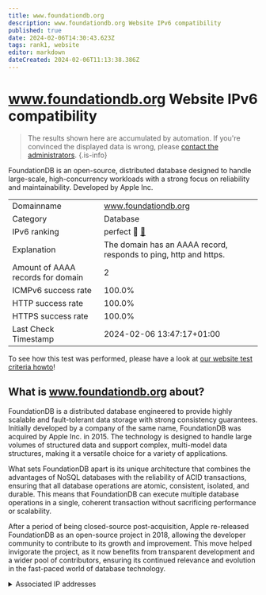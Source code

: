 ```yaml
---
title: www.foundationdb.org
description: www.foundationdb.org Website IPv6 compatibility
published: true
date: 2024-02-06T14:30:43.623Z
tags: rank1, website
editor: markdown
dateCreated: 2024-02-06T11:13:38.386Z
---
```


# www.foundationdb.org Website IPv6 compatibility

> The results shown here are accumulated by automation. If you're convinced the displayed data is wrong, please [contact the administrators](/howto/chat). 
{.is-info}

FoundationDB is an open-source, distributed database designed to handle large-scale, high-concurrency workloads with a strong focus on reliability and maintainability. Developed by Apple Inc.


|   |   |
| - | - |
| Domainname | www.foundationdb.org
| Category | Database |
| IPv6 ranking | perfect :1st_place_medal: [🔗](/howto/ranking) |
| Explanation | The domain has an AAAA record, responds to ping, http and https. |
| Amount of AAAA records for domain | 2 |
| ICMPv6 success rate | 100.0%|
| HTTP success rate | 100.0% |
| HTTPS success rate | 100.0% |
| Last Check Timestamp | 2024-02-06 13:47:17+01:00 |

To see how this test was performed, please have a look at [our website test criteria howto](/howto/testcriteria/website)!


## What is www.foundationdb.org about?
FoundationDB is a distributed database engineered to provide highly scalable and fault-tolerant data storage with strong consistency guarantees. Initially developed by a company of the same name, FoundationDB was acquired by Apple Inc. in 2015. The technology is designed to handle large volumes of structured data and support complex, multi-model data structures, making it a versatile choice for a variety of applications.

What sets FoundationDB apart is its unique architecture that combines the advantages of NoSQL databases with the reliability of ACID transactions, ensuring that all database operations are atomic, consistent, isolated, and durable. This means that FoundationDB can execute multiple database operations in a single, coherent transaction without sacrificing performance or scalability.

After a period of being closed-source post-acquisition, Apple re-released FoundationDB as an open-source project in 2018, allowing the developer community to contribute to its growth and improvement. This move helped invigorate the project, as it now benefits from transparent development and a wider pool of contributors, ensuring its continued relevance and evolution in the fast-paced world of database technology.



<details>
<summary>Associated IP addresses</summary>

2a01:b740:a30:f000::201

2a01:b740:a30:f100::206

</details>
